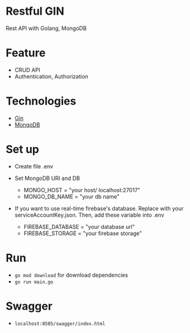 # Restful GIN
Rest API with Golang, MongoDB

# Feature
* CRUD API
* Authentication, Authorization

# Technologies
* [Gin](https://github.com/gin-gonic/gin)
* [MongoDB](https://www.mongodb.com)

# Set up
* Create file .env
* Set MongoDB URI and DB
  - MONGO_HOST = "your host/ localhost:27017"
  - MONGO_DB_NAME = "your db name"
  
* If you want to use real-time firebase's database. Replace with your serviceAccountKey.json. Then, add these variable into .env
  - FIREBASE_DATABASE = "your database url"
  - FIREBASE_STORAGE = "your firebase storage"

# Run
* `go mod download` for download dependencies
* `go run main.go`

# Swagger
* `localhost:8585/swagger/index.html`

